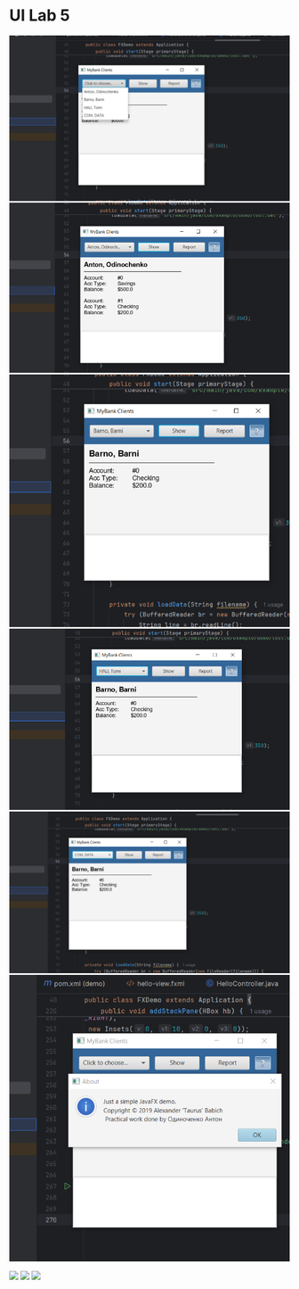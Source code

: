 # UI Lab 5
![](1.png)
![](2.png)
![](3.png)
![](4.png)
![](5.png)
![](6.png)



![](https://img.shields.io/badge/Made%20with-JAVA-red.svg)
![](https://img.shields.io/badge/Made%20with-%20Netbeans-brightgreen.svg)
![](https://img.shields.io/badge/Made%20at-PPC%20NTU%20%22KhPI%22-blue.svg) 
